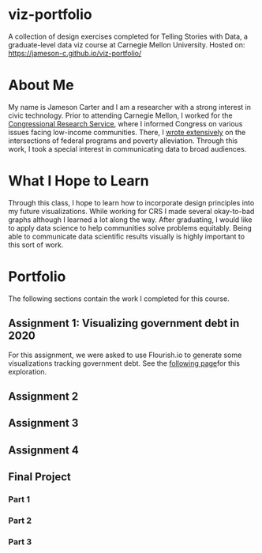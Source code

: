 # viz-portfolio
A collection of design exercises completed for Telling Stories with Data, a graduate-level data viz course at Carnegie Mellon University.
Hosted on: https://jameson-c.github.io/viz-portfolio/

# About Me
My name is Jameson Carter and I am a researcher with a strong interest in civic technology. Prior to attending Carnegie Mellon, I worked for the [Congressional Research Service](https://en.wikipedia.org/wiki/Congressional_Research_Service), where I informed Congress on various issues facing low-income communities. There, I [wrote extensively](https://crsreports.congress.gov/search/#/?termsToSearch=Jameson%20Carter&orderBy=Relevance) on the intersections of federal programs and poverty alleviation. Through this work, I took a special interest in communicating data to broad audiences.

# What I Hope to Learn
Through this class, I hope to learn how to incorporate design principles into my future visualizations. While working for CRS I made several okay-to-bad graphs although I learned a lot along the way. After graduating, I would like to apply data science to help communities solve problems equitably. Being able to communicate data scientific results visually is highly important to this sort of work.

# Portfolio
The following sections contain the work I completed for this course. 
## Assignment 1: Visualizing government debt in 2020
For this assignment, we were asked to use Flourish.io to generate some visualizations tracking government debt.
See the [following page](https://jameson-c.github.io/viz-portfolio/assignment_1.html)for this exploration.

## Assignment 2

## Assignment 3

## Assignment 4

## Final Project

### Part 1

### Part 2

### Part 3

